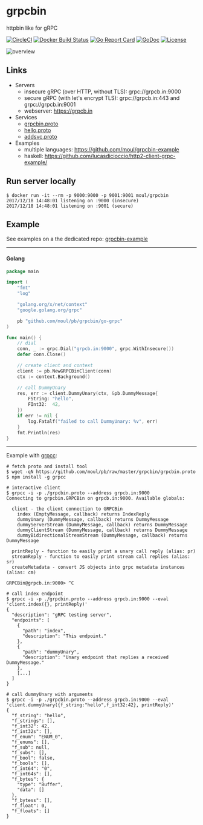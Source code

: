 # grpcbin
httpbin like for gRPC

[![CircleCI](https://circleci.com/gh/moul/grpcbin.svg?style=svg)](https://circleci.com/gh/moul/grpcbin)
[![Docker Build Status](https://img.shields.io/docker/build/moul/grpcbin.svg)](https://hub.docker.com/r/moul/grpcbin/)
[![Go Report Card](https://goreportcard.com/badge/moul.io/grpcbin)](https://goreportcard.com/report/moul.io/grpcbin)
[![GoDoc](https://godoc.org/moul.io/grpcbin?status.svg)](https://godoc.org/moul.io/grpcbin/handler)
[![License](https://img.shields.io/github/license/moul/grpcbin.svg)](https://github.com/moul/grpcbin/blob/master/LICENSE)

![overview](https://raw.githubusercontent.com/moul/grpcbin/master/.assets/overview.svg?sanitize=true)

## Links

* Servers
  * insecure gRPC (over HTTP, without TLS): grpc://grpcb.in:9000
  * secure gRPC (with let's encrypt TLS): grpc://grpcb.in:443 and grpc://grpcb.in:9001
  * webserver: https://grpcb.in
* Services
  * [grpcbin.proto](https://github.com/moul/pb/blob/master/grpcbin/grpcbin.proto)
  * [hello.proto](https://github.com/moul/pb/blob/master/hello/hello.proto)
  * [addsvc.proto](https://github.com/moul/pb/blob/master/addsvc/addsvc.proto)
* Examples
  * multiple languages: https://github.com/moul/grpcbin-example
  * haskell: https://github.com/lucasdicioccio/http2-client-grpc-example/

## Run server locally

```console
$ docker run -it --rm -p 9000:9000 -p 9001:9001 moul/grpcbin
2017/12/18 14:48:01 listening on :9000 (insecure)
2017/12/18 14:48:01 listening on :9001 (secure)
```

## Example

See examples on a the dedicated repo: [grpcbin-example](https://github.com/moul/grpcbin-example)

---

#### Golang


```go
package main

import (
	"fmt"
	"log"

	"golang.org/x/net/context"
	"google.golang.org/grpc"

	pb "github.com/moul/pb/grpcbin/go-grpc"
)

func main() {
	// dial
	conn, _ := grpc.Dial("grpcb.in:9000", grpc.WithInsecure())
	defer conn.Close()

	// create client and context
	client := pb.NewGRPCBinClient(conn)
	ctx := context.Background()

	// call DummyUnary
	res, err := client.DummyUnary(ctx, &pb.DummyMessage{
		FString: "hello",
		FInt32:  42,
	})
	if err != nil {
		log.Fatalf("failed to call DummyUnary: %v", err)
	}
	fmt.Println(res)
}
```

---

Example with [grpcc](https://github.com/njpatel/grpcc):

```console
# fetch proto and install tool
$ wget -qN https://github.com/moul/pb/raw/master/grpcbin/grpcbin.proto
$ npm install -g grpcc

# interactive client
$ grpcc -i -p ./grpcbin.proto --address grpcb.in:9000
Connecting to grpcbin.GRPCBin on grpcb.in:9000. Available globals:

  client - the client connection to GRPCBin
    index (EmptyMessage, callback) returns IndexReply
    dummyUnary (DummyMessage, callback) returns DummyMessage
    dummyServerStream (DummyMessage, callback) returns DummyMessage
    dummyClientStream (DummyMessage, callback) returns DummyMessage
    dummyBidirectionalStreamStream (DummyMessage, callback) returns DummyMessage

  printReply - function to easily print a unary call reply (alias: pr)
  streamReply - function to easily print stream call replies (alias: sr)
  createMetadata - convert JS objects into grpc metadata instances (alias: cm)

GRPCBin@grpcb.in:9000> ^C

# call index endpoint
$ grpcc -i -p ./grpcbin.proto --address grpcb.in:9000 --eval 'client.index({}, printReply)'
{
  "description": "gRPC testing server",
  "endpoints": [
    {
      "path": "index",
      "description": "This endpoint."
    },
    {
      "path": "dummyUnary",
      "description": "Unary endpoint that replies a received DummyMessage."
    },
    [...]
  ]
}

# call dummyUnary with arguments
$ grpcc -i -p ./grpcbin.proto --address grpcb.in:9000 --eval 'client.dummyUnary({f_string:"hello",f_int32:42}, printReply)'
{
  "f_string": "hello",
  "f_strings": [],
  "f_int32": 42,
  "f_int32s": [],
  "f_enum": "ENUM_0",
  "f_enums": [],
  "f_sub": null,
  "f_subs": [],
  "f_bool": false,
  "f_bools": [],
  "f_int64": "0",
  "f_int64s": [],
  "f_bytes": {
    "type": "Buffer",
    "data": []
  },
  "f_bytess": [],
  "f_float": 0,
  "f_floats": []
}
```
